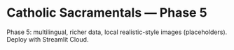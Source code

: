 # Catholic Sacramentals — Phase 5

Phase 5: multilingual, richer data, local realistic-style images (placeholders). Deploy with Streamlit Cloud.

